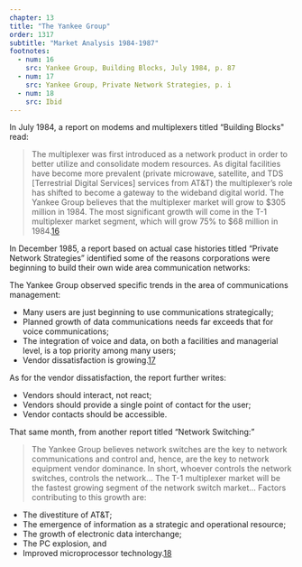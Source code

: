 ```yaml
---
chapter: 13
title: "The Yankee Group"
order: 1317
subtitle: "Market Analysis 1984-1987"
footnotes:
  - num: 16
    src: Yankee Group, Building Blocks, July 1984, p. 87
  - num: 17
    src: Yankee Group, Private Network Strategies, p. i
  - num: 18
    src: Ibid
---
```


In July 1984, a report on modems and multiplexers titled “Building Blocks" read:

>The multiplexer was first introduced as a network product in order to better utilize and consolidate modem resources. As digital facilities have become more prevalent (private microwave, satellite, and TDS [Terrestrial Digital Services] services from AT&T) the multiplexer’s role has shifted to become a gateway to the wideband digital world. The Yankee Group believes that the multiplexer market will grow to $305 million in 1984. The most significant growth will come in the T-1 multiplexer market segment, which will grow 75% to $68 million in 1984.<a name="fnloc16" href="#fn16">16</a>

In December 1985, a report based on actual case histories titled “Private Network Strategies” identified some of the reasons corporations were beginning to build their own wide area communication networks:

The Yankee Group observed specific trends in the area of communications management:

- Many users are just beginning to use communications strategically;
- Planned growth of data communications needs far exceeds that for voice communications;
- The integration of voice and data, on both a facilities and managerial level, is a top priority among many users;
- Vendor dissatisfaction is growing.<a name="fnloc17" href="#fn17">17</a>

As for the vendor dissatisfaction, the report further writes:

- Vendors should interact, not react;
- Vendors should provide a single point of contact for the user;
- Vendor contacts should be accessible.

That same month, from another report titled “Network Switching:”

>The Yankee Group believes network switches are the key to network communications and control and, hence, are the key to network equipment vendor dominance. In short, whoever controls the network switches, controls the network... The T-1 multiplexer market will be the fastest growing segment of the network switch market... Factors contributing to this growth are:

- The divestiture of AT&T;
- The emergence of information as a strategic and operational resource;
- The growth of electronic data interchange;
- The PC explosion, and
- Improved microprocessor technology.<a name="fnloc18" href="#fn18">18</a>
